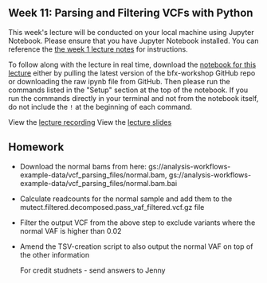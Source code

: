 ## Week 11: Parsing and Filtering VCFs with Python

This week's lecture will be conducted on your local machine using Jupyter Notebook. Please ensure that you have Jupyter Notebook installed. You can reference the [the week 1 lecture notes](../week_01/bfx_workshop_01_overview.ipynb) for instructions.

To follow along with the lecture in real time, download the [notebook for this lecture](../week_11/python_vcf_parsing_and_filtering.ipynb) either by pulling the latest version of the bfx-workshop GitHub repo or downloading the raw ipynb file from GitHub. Then please run the commands listed in the "Setup" section at the top of the notebook. If you run the commands directly in your terminal and not from the notebook itself, do not include the `!` at the beginning of each command.

View the [lecture recording](https://wustl.box.com/s/ic7fn2ttipq5hl8v3qz00fhwfe0kyoo5)
View the [lecture slides](../week11/vcfs_vep_annotation.pdf)

## Homework
- Download the normal bams from here: gs://analysis-workflows-example-data/vcf_parsing_files/normal.bam, gs://analysis-workflows-example-data/vcf_parsing_files/normal.bam.bai
- Calculate readcounts for the normal sample and add them to the mutect.filtered.decomposed.pass_vaf_filtered.vcf.gz file
- Filter the output VCF from the above step to exclude variants where the normal VAF is higher than 0.02
- Amend the TSV-creation script to also output the normal VAF on top of the other information

  For credit studnets - send answers to Jenny
